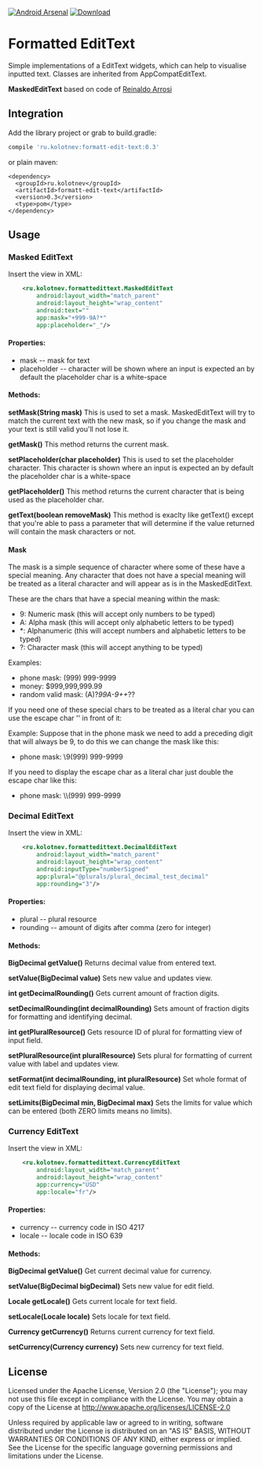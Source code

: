 [![Android Arsenal](https://img.shields.io/badge/Android%20Arsenal-FormattEditText-green.svg?style=true)](https://android-arsenal.com/details/1/3974)
[![Download](https://api.bintray.com/packages/paxlich/maven/formatt-edit-text/images/download.svg) ](https://bintray.com/paxlich/maven/formatt-edit-text/_latestVersion)

# Formatted EditText

Simple implementations of a EditText widgets, which can help to visualise inputted text. Classes are inherited from AppCompatEditText.

**MaskedEditText** based on code of [Reinaldo Arrosi](https://github.com/reinaldoarrosi/MaskedEditText)


## Integration

Add the library project or grab to build.gradle:
```groovy
compile 'ru.kolotnev:formatt-edit-text:0.3'
```
or plain maven:
```maven
<dependency>
  <groupId>ru.kolotnev</groupId>
  <artifactId>formatt-edit-text</artifactId>
  <version>0.3</version>
  <type>pom</type>
</dependency>
```

## Usage

### Masked EditText

Insert the view in XML:

```xml
    <ru.kolotnev.formattedittext.MaskedEditText
        android:layout_width="match_parent"
        android:layout_height="wrap_content"
        android:text=""
        app:mask="+999-9A?*"
        app:placeholder="_"/>
```

#### Properties:

- mask -- mask for text
- placeholder -- character will be shown where an input is expected an by default the placeholder char is a white-space

#### Methods:

**setMask(String mask)**
This is used to set a mask. MaskedEditText will try to match the current text with the new mask, so if you change the mask and your text is still valid you'll not lose it.

**getMask()**
This method returns the current mask.

**setPlaceholder(char placeholder)**
This is used to set the placeholder character. This character is shown where an input is expected an by default the placeholder char is a white-space

**getPlaceholder()**
This method returns the current character that is being used as the placeholder char.

**getText(boolean removeMask)**
This method is exaclty like getText() except that you're able to pass a parameter that will determine if the value returned will contain the mask characters or not.

#### Mask
The mask is a simple sequence of character where some of these have a special meaning. Any character that does not have a special meaning will be treated as a literal character and will appear as is in the MaskedEditText.

These are the chars that have a special meaning within the mask:
- 9: Numeric mask (this will accept only numbers to be typed)
- A: Alpha mask (this will accept only alphabetic letters to be typed)
- *: Alphanumeric (this will accept numbers and alphabetic letters to be typed)
- ?: Character mask (this will accept anything to be typed)

Examples:
- phone mask: (999) 999-9999
- money: $999,999,999.99
- random valid mask: (A)?*99A-9++*??

If you need one of these special chars to be treated as a literal char you can use the escape char '\' in front of it:

Example: Suppose that in the phone mask we need to add a preceding digit that will always be 9, to do this we can change the mask like this:
- phone mask: \9(999) 999-9999

If you need to display the escape char as a literal char just double the escape char like this:
- phone mask: \\\\(999) 999-9999


### Decimal EditText

Insert the view in XML:

```xml
    <ru.kolotnev.formattedittext.DecimalEditText
        android:layout_width="match_parent"
        android:layout_height="wrap_content"
        android:inputType="numberSigned"
        app:plural="@plurals/plural_decimal_test_decimal"
        app:rounding="3"/>
```

#### Properties:

- plural -- plural resource
- rounding -- amount of digits after comma (zero for integer)

#### Methods:

**BigDecimal getValue()**
Returns decimal value from entered text.

**setValue(BigDecimal value)**
Sets new value and updates view.

**int getDecimalRounding()**
Gets current amount of fraction digits.

**setDecimalRounding(int decimalRounding)**
Sets amount of fraction digits for formatting and identifying decimal.

**int getPluralResource()**
Gets resource ID of plural for formatting view of input field.

**setPluralResource(int pluralResource)**
Sets plural for formatting of current value with label and updates view.

**setFormat(int decimalRounding, int pluralResource)**
Set whole format of edit text field for displaying decimal value.

**setLimits(BigDecimal min, BigDecimal max)**
Sets the limits for value which can be entered (both ZERO limits means no limits).


### Currency EditText

Insert the view in XML:
```xml
    <ru.kolotnev.formattedittext.CurrencyEditText
        android:layout_width="match_parent"
        android:layout_height="wrap_content"
        app:currency="USD"
        app:locale="fr"/>
```

#### Properties:

- currency -- currency code in ISO 4217
- locale -- locale code in ISO 639

#### Methods:

**BigDecimal getValue()**
Get current decimal value for currency.

**setValue(BigDecimal bigDecimal)**
Sets new value for edit field.

**Locale getLocale()**
Gets current locale for text field.

**setLocale(Locale locale)**
Sets locale for text field.

**Currency getCurrency()**
Returns current currency for text field.

**setCurrency(Currency currency)**
Sets new currency for text field.


## License
Licensed under the Apache License, Version 2.0 (the "License");
you may not use this file except in compliance with the License.
You may obtain a copy of the License at
http://www.apache.org/licenses/LICENSE-2.0

Unless required by applicable law or agreed to in writing, software
distributed under the License is distributed on an "AS IS" BASIS,
WITHOUT WARRANTIES OR CONDITIONS OF ANY KIND, either express or implied.
See the License for the specific language governing permissions and
limitations under the License.

